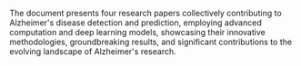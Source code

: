The document presents four research papers collectively contributing to Alzheimer's disease detection and prediction, employing advanced computation and deep learning models, showcasing their innovative methodologies, groundbreaking results, and significant contributions to the evolving landscape of Alzheimer's research.
